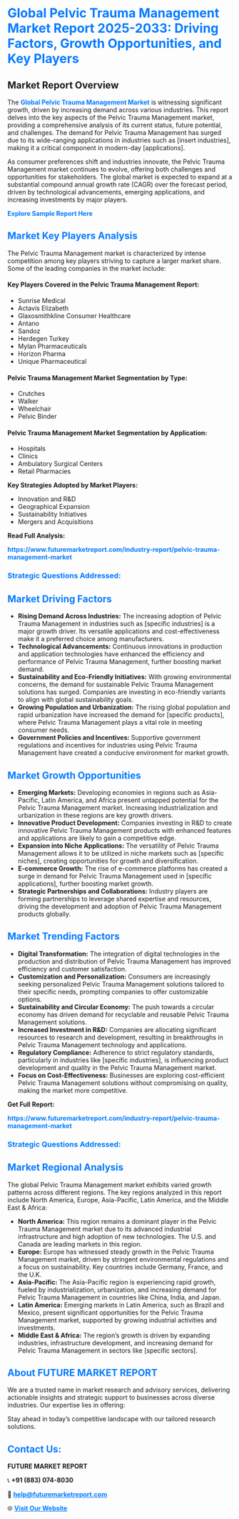 <h1 style="color: #007BFF;">Global Pelvic Trauma Management Market Report 2025-2033: Driving Factors, Growth Opportunities, and Key Players</h1>

<section id="overview">
<h2>Market Report Overview</h2>
<p>The <a href="https://www.futuremarketreport.com/industry-report/pelvic-trauma-management-market" style="color: #007BFF; text-decoration: none;"><strong>Global Pelvic Trauma Management Market</strong></a> is witnessing significant growth, driven by increasing demand across various industries. This report delves into the key aspects of the Pelvic Trauma Management market, providing a comprehensive analysis of its current status, future potential, and challenges. The demand for Pelvic Trauma Management has surged due to its wide-ranging applications in industries such as [insert industries], making it a critical component in modern-day [applications].</p>
<p>As consumer preferences shift and industries innovate, the Pelvic Trauma Management market continues to evolve, offering both challenges and opportunities for stakeholders. The global market is expected to expand at a substantial compound annual growth rate (CAGR) over the forecast period, driven by technological advancements, emerging applications, and increasing investments by major players.</p>
</section>

<section id="overview">
<p><a href="https://www.futuremarketreport.com/request-sample/reportId=77199" style="color: #007BFF; text-decoration: none;"><strong>Explore Sample Report Here</strong></a></p>
</section>

<section id="key-players">
<h2 style="color: #007BFF;">Market Key Players Analysis</h2>
<p>The Pelvic Trauma Management market is characterized by intense competition among key players striving to capture a larger market share. Some of the leading companies in the market include:</p>
<h4>Key Players Covered in the Pelvic Trauma Management Report:</h4>
<ul><li>Sunrise Medical</li><li>Actavis Elizabeth</li><li>Glaxosmithkline Consumer Healthcare</li><li>Antano</li><li>Sandoz</li><li>Herdegen Turkey</li><li>Mylan Pharmaceuticals</li><li>Horizon Pharma</li><li>Unique Pharmaceutical</li></ul>
<h4>Pelvic Trauma Management Market Segmentation by Type:</h4>
<ul><li>Crutches</li><li>Walker</li><li>Wheelchair</li><li>Pelvic Binder</li></ul>

<h4>Pelvic Trauma Management Market Segmentation by Application:</h4>
<ul><li>Hospitals</li><li>Clinics</li><li>Ambulatory Surgical Centers</li><li>Retail Pharmacies</li></ul>
<p><strong>Key Strategies Adopted by Market Players:</strong></p>
<ul>
<li>Innovation and R&D</li>
<li>Geographical Expansion</li>
<li>Sustainability Initiatives</li>
<li>Mergers and Acquisitions</li>
</ul>
</section>

<section>
<p><strong>Read Full Analysis: </strong></p><a href="https://www.futuremarketreport.com/industry-report/pelvic-trauma-management-market" style="color: #007BFF; text-decoration: none;"><strong>https://www.futuremarketreport.com/industry-report/pelvic-trauma-management-market</strong></a>
<h3 style="color: #007BFF;">Strategic Questions Addressed:</h3>
</section>

<section id="driving-factors">
<h2 style="color: #007BFF;">Market Driving Factors</h2>
<ul>
<li><strong>Rising Demand Across Industries:</strong> The increasing adoption of Pelvic Trauma Management in industries such as [specific industries] is a major growth driver. Its versatile applications and cost-effectiveness make it a preferred choice among manufacturers.</li>
<li><strong>Technological Advancements:</strong> Continuous innovations in production and application technologies have enhanced the efficiency and performance of Pelvic Trauma Management, further boosting market demand.</li>
<li><strong>Sustainability and Eco-Friendly Initiatives:</strong> With growing environmental concerns, the demand for sustainable Pelvic Trauma Management solutions has surged. Companies are investing in eco-friendly variants to align with global sustainability goals.</li>
<li><strong>Growing Population and Urbanization:</strong> The rising global population and rapid urbanization have increased the demand for [specific products], where Pelvic Trauma Management plays a vital role in meeting consumer needs.</li>
<li><strong>Government Policies and Incentives:</strong> Supportive government regulations and incentives for industries using Pelvic Trauma Management have created a conducive environment for market growth.</li>
</ul>
</section>

<section id="growth-opportunities">
<h2 style="color: #007BFF;">Market Growth Opportunities</h2>
<ul>
<li><strong>Emerging Markets:</strong> Developing economies in regions such as Asia-Pacific, Latin America, and Africa present untapped potential for the Pelvic Trauma Management market. Increasing industrialization and urbanization in these regions are key growth drivers.</li>
<li><strong>Innovative Product Development:</strong> Companies investing in R&D to create innovative Pelvic Trauma Management products with enhanced features and applications are likely to gain a competitive edge.</li>
<li><strong>Expansion into Niche Applications:</strong> The versatility of Pelvic Trauma Management allows it to be utilized in niche markets such as [specific niches], creating opportunities for growth and diversification.</li>
<li><strong>E-commerce Growth:</strong> The rise of e-commerce platforms has created a surge in demand for Pelvic Trauma Management used in [specific applications], further boosting market growth.</li>
<li><strong>Strategic Partnerships and Collaborations:</strong> Industry players are forming partnerships to leverage shared expertise and resources, driving the development and adoption of Pelvic Trauma Management products globally.</li>
</ul>
</section>

<section id="trending-factors">
<h2 style="color: #007BFF;">Market Trending Factors</h2>
<ul>
<li><strong>Digital Transformation:</strong> The integration of digital technologies in the production and distribution of Pelvic Trauma Management has improved efficiency and customer satisfaction.</li>
<li><strong>Customization and Personalization:</strong> Consumers are increasingly seeking personalized Pelvic Trauma Management solutions tailored to their specific needs, prompting companies to offer customizable options.</li>
<li><strong>Sustainability and Circular Economy:</strong> The push towards a circular economy has driven demand for recyclable and reusable Pelvic Trauma Management solutions.</li>
<li><strong>Increased Investment in R&D:</strong> Companies are allocating significant resources to research and development, resulting in breakthroughs in Pelvic Trauma Management technology and applications.</li>
<li><strong>Regulatory Compliance:</strong> Adherence to strict regulatory standards, particularly in industries like [specific industries], is influencing product development and quality in the Pelvic Trauma Management market.</li>
<li><strong>Focus on Cost-Effectiveness:</strong> Businesses are exploring cost-efficient Pelvic Trauma Management solutions without compromising on quality, making the market more competitive.</li>
</ul>
</section>

<section>
<p><strong>Get Full Report: </strong></p><a href="https://www.futuremarketreport.com/industry-report/pelvic-trauma-management-market" style="color: #007BFF; text-decoration: none;"><strong>https://www.futuremarketreport.com/industry-report/pelvic-trauma-management-market</strong></a>
<h3 style="color: #007BFF;">Strategic Questions Addressed:</h3>
</section>


<section id="regional-analysis">
<h2 style="color: #007BFF;">Market Regional Analysis</h2>
<p>The global Pelvic Trauma Management market exhibits varied growth patterns across different regions. The key regions analyzed in this report include North America, Europe, Asia-Pacific, Latin America, and the Middle East & Africa:</p>
<ul>
<li><strong>North America:</strong> This region remains a dominant player in the Pelvic Trauma Management market due to its advanced industrial infrastructure and high adoption of new technologies. The U.S. and Canada are leading markets in this region.</li>
<li><strong>Europe:</strong> Europe has witnessed steady growth in the Pelvic Trauma Management market, driven by stringent environmental regulations and a focus on sustainability. Key countries include Germany, France, and the U.K.</li>
<li><strong>Asia-Pacific:</strong> The Asia-Pacific region is experiencing rapid growth, fueled by industrialization, urbanization, and increasing demand for Pelvic Trauma Management in countries like China, India, and Japan.</li>
<li><strong>Latin America:</strong> Emerging markets in Latin America, such as Brazil and Mexico, present significant opportunities for the Pelvic Trauma Management market, supported by growing industrial activities and investments.</li>
<li><strong>Middle East & Africa:</strong> The region’s growth is driven by expanding industries, infrastructure development, and increasing demand for Pelvic Trauma Management in sectors like [specific sectors].</li>
</ul>
</section>

<footer>
<h2 style="color: #007BFF;">About FUTURE MARKET REPORT</h2>
<p>We are a trusted name in market research and advisory services, delivering actionable insights and strategic support to businesses across diverse industries. Our expertise lies in offering:</p>

<p>Stay ahead in today’s competitive landscape with our tailored research solutions.</p>

<h2 style="color: #007BFF;">Contact Us:</h2>
<p><strong>FUTURE MARKET REPORT</strong></p>
<p>📞 <strong>+91 (883) 074-8030</strong></p>
<p>📧 <strong><a href="mailto:help@futuremarketreport.com" style="color: #007BFF;">help@futuremarketreport.com</a></strong></p>
<p>🌐 <strong><a href="https://www.futuremarketreport.com/" style="color: #007BFF;">Visit Our Website</a></strong></p>
</footer>